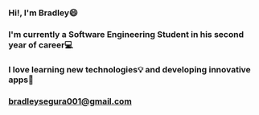 ### Hi!, I'm Bradley😄
### I'm currently a Software Engineering Student in his second year of career💻
### I love learning new technologies💡 and developing innovative apps🌟
### bradleysegura001@gmail.com

<!--
**BradleySeguraBorbon/BradleySeguraBorbon** is a ✨ _special_ ✨ repository because its `README.md` (this file) appears on your GitHub profile.

Here are some ideas to get you started:

- 🔭 I’m currently working on ...
- 🌱 I’m currently learning ...
- 👯 I’m looking to collaborate on ...
- 🤔 I’m looking for help with ...
- 💬 Ask me about ...
- 📫 How to reach me: ...
- 😄 Pronouns: ...
- ⚡ Fun fact: ...
-->
